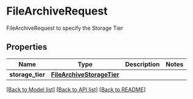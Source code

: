 # FileArchiveRequest

FileArchiveRequest to specify the Storage Tier

## Properties
Name | Type | Description | Notes
------------ | ------------- | ------------- | -------------
**storage_tier** | [**FileArchiveStorageTier**](FileArchiveStorageTier.md) |  | 

[[Back to Model list]](../README.md#documentation-for-models) [[Back to API list]](../README.md#documentation-for-api-endpoints) [[Back to README]](../README.md)


